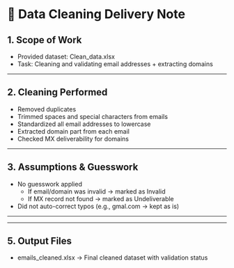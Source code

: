 
# 📄 Data Cleaning Delivery Note

## 1. Scope of Work
- Provided dataset: Clean_data.xlsx
- Task: Cleaning and validating email addresses + extracting domains

---

## 2. Cleaning Performed
- Removed duplicates
- Trimmed spaces and special characters from emails
- Standardized all email addresses to lowercase
- Extracted domain part from each email
- Checked MX deliverability for domains

---

## 3. Assumptions & Guesswork
- No guesswork applied
  - If email/domain was invalid → marked as Invalid
  - If MX record not found → marked as Undeliverable
- Did not auto-correct typos (e.g., gmal.com → kept as is)

---



---

## 5. Output Files
- emails_cleaned.xlsx → Final cleaned dataset with validation status
